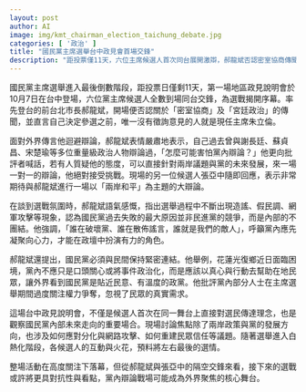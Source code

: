 ```yaml
---
layout: post
author: AI
image: img/kmt_chairman_election_taichung_debate.jpg
categories: [ '政治' ]
title: "國民黨主席選舉台中政見會首場交鋒"  
description: "距投票僅11天，六位主席候選人首次同台展開激辯，郝龍斌否認密室協商傳聞並挑戰一對一辯論，張亞中即刻回應。兩岸政策、黨內團結與民意連結成焦點，選戰氛圍白熱化，辯論戰場成外界關注核心。"  "
---
```

國民黨主席選舉進入最後倒數階段，距投票日僅剩11天，第一場地區政見說明會於10月7日在台中登場，六位黨主席候選人全數到場同台交鋒，為選戰揭開序幕。率先登台的前台北市長郝龍斌，開場便否認關於「密室協商」及「宮廷政治」的傳聞，並直言自己決定參選之前，唯一沒有徵詢意見的人就是現任主席朱立倫。  

面對外界傳言他迴避辯論，郝龍斌表情嚴肅地表示，自己過去曾與謝長廷、蘇貞昌、宋楚瑜等多位重量級政治人物辯論過，「怎麼可能害怕黨內辯論？」他更向批評者喊話，若有人質疑他的態度，可以直接針對兩岸議題與黨的未來發展，來一場一對一的辯論，他絕對接受挑戰。現場的另一位候選人張亞中隨即回應，表示非常期待與郝龍斌進行一場以「兩岸和平」為主題的大辯論。  

在談到選戰氛圍時，郝龍斌語氣感慨，指出選舉過程中不斷出現造謠、假民調、網軍攻擊等現象，認為國民黨過去失敗的最大原因並非民進黨的競爭，而是內部的不團結。他強調，「誰在破壞黨、誰在散佈謠言，誰就是我們的敵人」，呼籲黨內應先凝聚向心力，才能在政壇中扮演有力的角色。  

郝龍斌還提出，國民黨必須與民間保持緊密連結。他舉例，花蓮光復鄉近日面臨困境，黨內不應只是口頭關心或將事件政治化，而是應該以真心與行動去幫助在地民眾，讓外界看到國民黨是貼近民意、有溫度的政黨。他批評黨內部分人士在主席選舉期間過度關注權力爭奪，忽視了民眾的真實需求。  

這場台中政見說明會，不僅是候選人首次在同一舞台上直接對選民傳達理念，也是觀察國民黨內部未來走向的重要場合。現場討論焦點除了兩岸政策與黨的發展方向，也涉及如何應對分化與網路攻擊、如何重建民眾信任等議題。隨著選舉進入白熱化階段，各候選人的互動與火花，預料將左右最後的選情。  

整場活動在高度關注下落幕，但從郝龍斌與張亞中的隔空交鋒來看，接下來的選戰或許將更具對抗性與看點，黨內辯論戰場可能成為外界聚焦的核心舞台。